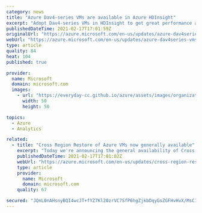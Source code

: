```yaml
---
category: news
title: "Azure Dav4-series VMs are available in Azure HDInsight"
excerpt: "Adopt Dav4-series VMs in HDInsight to get great performance at a competitive price."
publishedDateTime: 2021-02-17T17:01:59Z
originalUrl: "https://azure.microsoft.com/en-us/updates/azure-dav4series-vms-are-available-in-azure-hdinsight/"
webUrl: "https://azure.microsoft.com/en-us/updates/azure-dav4series-vms-are-available-in-azure-hdinsight/"
type: article
quality: 84
heat: 104
published: true

provider:
  name: Microsoft
  domain: microsoft.com
  images:
    - url: "https://everyday-cc.github.io/azure/assets/images/organizations/microsoft.com-50x50.jpg"
      width: 50
      height: 50

topics:
  - Azure
  - Analytics

related:
  - title: "Cross Region Restore of Azure VMs now generally available"
    excerpt: "Today we're announcing the general availability of Cross Region Restore (CRR) for Microsoft Azure Virtual Machines (VMs) support using Microsoft Azure Backup. "
    publishedDateTime: 2021-02-17T17:01:02Z
    webUrl: "https://azure.microsoft.com/en-us/updates/cross-region-restore-of-azure-vms-now-generally-available/"
    type: article
    provider:
      name: Microsoft
      domain: microsoft.com
    quality: 67

secured: "JQnL0nAHsnyBQI4wcJT+fYZ7Kl20zrVC7SfP6hgZjkbDqyGsZGFHvHvX/MsC10eMErNyjQMqMf15GXBKRfmAv1CVAUKi+e1qvDQJJN+PQ9bf+rygfY2i0gEjR1I8yZWqZF56+pSdzYqDzxG/TTxKdDO1lSDu1jOmceAgOJRyFzWPVUlvkVqyM4mkWe6mWRG5bZOiCOxCdAPxpzAGBOACU/FsvkK+ejRmniLr+XIbRpR/H6KqlaO6AAKZvlWFitQli1GDPHztztG5hr7Li1IhbUaRHMiJZhTqK1KvgukSqnGumAc1UGOb1oYov530LwdLj7rUC8R145tOLC84HQAcXBZL2xDVabTtLnvK85InRlE=;GNXtJAtyCgp0a+nKbcDhWQ=="
---
```



